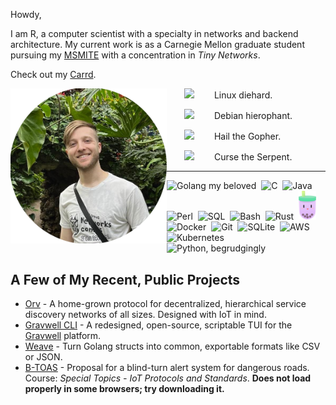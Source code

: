 Howdy,

I am R, a computer scientist with a specialty in networks and backend architecture. My current work is as a Carnegie Mellon graduate student pursuing my [MSMITE](https://www.cmu.edu/ini/academics/bicoastal/index.html) with a concentration in *Tiny Networks*.

Check out my [Carrd](https://rflandau.carrd.co).

<img align="left" src="self.png" alt="a picture of me" width=250px />

<div style="text-indent: 2em">

<img src="https://cdn.jsdelivr.net/gh/devicons/devicon@latest/icons/linux/linux-original.svg" width=50px /> Linux diehard.

<img src="https://cdn.jsdelivr.net/gh/devicons/devicon@latest/icons/debian/debian-original.svg" width=50px /> Debian hierophant. 
          
<img src="https://cdn.jsdelivr.net/gh/devicons/devicon@latest/icons/go/go-original.svg" width=50px /> Hail the Gopher.

<img src="https://cdn.jsdelivr.net/gh/devicons/devicon@latest/icons/python/python-original.svg" width=50px /> Curse the Serpent.

</div>

---

<div>
    <img src="https://cdn.jsdelivr.net/gh/devicons/devicon@latest/icons/go/go-original.svg" width=40px title="Golang my beloved" alt="Golang my beloved"/>&nbsp;
    <img src="https://cdn.jsdelivr.net/gh/devicons/devicon@latest/icons/c/c-original.svg" width=40px title="C" alt="C"/>&nbsp;
    <img src="https://cdn.jsdelivr.net/gh/devicons/devicon@latest/icons/java/java-original.svg" width=40px title="Java" alt="Java"/>&nbsp;
    <img src="https://cdn.jsdelivr.net/gh/devicons/devicon@latest/icons/perl/perl-original.svg" width=40px title="Perl" alt="Perl"/>&nbsp;
    <img src="https://cdn.jsdelivr.net/gh/devicons/devicon@latest/icons/sqldeveloper/sqldeveloper-original.svg" width=40px title="T/PSQL" alt="SQL"/>&nbsp;
    <img src="https://cdn.jsdelivr.net/gh/devicons/devicon@latest/icons/bash/bash-original.svg" width=40px title="Bash" alt="Bash"/>&nbsp;
    <img src="https://cdn.jsdelivr.net/gh/devicons/devicon@latest/icons/rust/rust-original.svg" width=40px title="Rust" alt="Rust"/>&nbsp;
    <img src="icons/bubbletea.svg" width=28px title="Bubble Tea" alt="Bubble Tea"/>&nbsp;
    <img src="https://cdn.jsdelivr.net/gh/devicons/devicon@latest/icons/docker/docker-original.svg" width=40px title="Docker" alt="Docker"/>&nbsp;
    <img src="https://cdn.jsdelivr.net/gh/devicons/devicon@latest/icons/git/git-original.svg" width=40px title="Git" alt="Git"/>&nbsp;
    <img src="https://cdn.jsdelivr.net/gh/devicons/devicon@latest/icons/sqlite/sqlite-original.svg" width=40px title="SQLite" alt="SQLite"/>&nbsp;
    <img src="https://cdn.jsdelivr.net/gh/devicons/devicon@latest/icons/amazonwebservices/amazonwebservices-original-wordmark.svg" width=40px title="AWS" alt="AWS"/>&nbsp;
    <img src="https://cdn.jsdelivr.net/gh/devicons/devicon@latest/icons/kubernetes/kubernetes-original.svg" width=40px title="Kubernetes" alt="Kubernetes"/>&nbsp;
    <img src="https://cdn.jsdelivr.net/gh/devicons/devicon@latest/icons/python/python-original.svg" width=40px title="Python, begrudgingly" alt="Python, begrudgingly"/>&nbsp;
</div>


## A Few of My Recent, Public Projects

- [Orv](https://github.com/rflandau/Orv) - A home-grown protocol for decentralized, hierarchical service discovery networks of all sizes. Designed with IoT in mind.
- [Gravwell CLI](https://github.com/rflandau/gwcli) - A redesigned, open-source, scriptable TUI for the [Gravwell](https://gravwell.io) platform.
- [Weave](https://github.com/rflandau/weave) - Turn Golang structs into common, exportable formats like CSV or JSON.
- [B-TOAS](Proposal_Poster.pdf) - Proposal for a blind-turn alert system for dangerous roads. Course: *Special Topics - IoT Protocols and Standards*. **Does not load properly in some browsers; try downloading it.**
